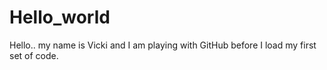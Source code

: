# Hello_world

Hello.. my name is Vicki and I am playing with GitHub before I load my first set of code.
